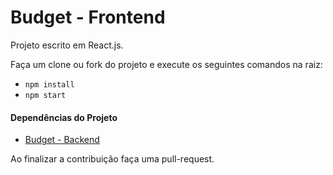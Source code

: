 # Budget - Frontend

Projeto escrito em React.js.

Faça um clone ou fork do projeto e execute os seguintes comandos na raiz:

- `npm install`
- `npm start`

#### Dependências do Projeto

- [Budget - Backend](https://github.com/wbuback/budget-backend)

Ao finalizar a contribuição faça uma pull-request.

